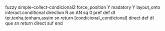 fuzzy simple-collect-condicional2
   force_position Y
   madatory Y
   layout_onto interact.conditional
   direction R
   an AN
   sq 0
   pref 
   def 
    dt ter,tenha,tenham,assim
    sn 
    return [condicional,,condicional]
    direct 
   def 
    dt que
    sn 
    return 
    direct 
   suf 
end
